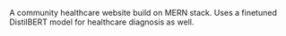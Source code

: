 A community healthcare website build on MERN stack. Uses a finetuned DistilBERT model for healthcare diagnosis as well.
